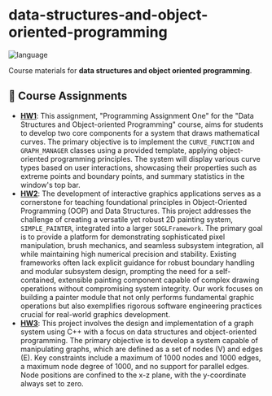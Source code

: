# data-structures-and-object-oriented-programming

![language](https://img.shields.io/badge/language-C%2B%2B-blue.svg)

Course materials for **data structures and object oriented programming**.

## 📂 Course Assignments

- **[HW1](HW1)**: This assignment, "Programming Assignment One" for the "Data Structures and Object-oriented Programming" course, aims for students to develop two core components for a system that draws mathematical curves. The primary objective is to implement the `CURVE_FUNCTION` and `GRAPH_MANAGER` classes using a provided template, applying object-oriented programming principles. The system will display various curve types based on user interactions, showcasing their properties such as extreme points and boundary points, and summary statistics in the window's top bar.
- **[HW2](HW2)**: The development of interactive graphics applications serves as a cornerstone for teaching foundational principles in Object-Oriented Programming (OOP) and Data Structures. This project addresses the challenge of creating a versatile yet robust 2D painting system, `SIMPLE_PAINTER`, integrated into a larger `SOGLFramework`. The primary goal is to provide a platform for demonstrating sophisticated pixel manipulation, brush mechanics, and seamless subsystem integration, all while maintaining high numerical precision and stability. Existing frameworks often lack explicit guidance for robust boundary handling and modular subsystem design, prompting the need for a self-contained, extensible painting component capable of complex drawing operations without compromising system integrity. Our work focuses on building a painter module that not only performs fundamental graphic operations but also exemplifies rigorous software engineering practices crucial for real-world graphics development.
- **[HW3](HW3)**: This project involves the design and implementation of a graph system using C++ with a focus on data structures and object-oriented programming. The primary objective is to develop a system capable of manipulating graphs, which are defined as a set of nodes (V) and edges (E). Key constraints include a maximum of 1000 nodes and 1000 edges, a maximum node degree of 1000, and no support for parallel edges. Node positions are confined to the x-z plane, with the y-coordinate always set to zero.
